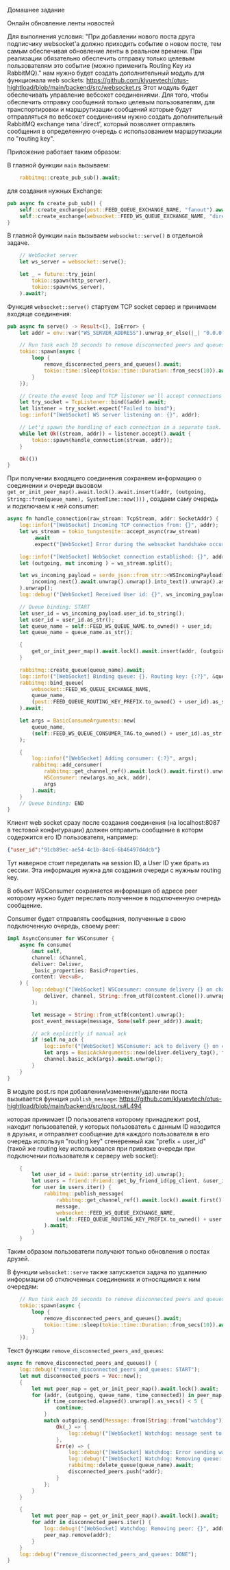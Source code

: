 Домашнее задание

Онлайн обновление ленты новостей

Для выполнения условия: "При добавлении нового поста друга подписчику websocket'а должно приходить событие о новом посте, тем самым обеспечивая обновление ленты в реальном времени. При реализации обязательно обеспечить отправку только целевым пользователям это событие (можно применить Routing Key из RabbitMQ)." нам нужно будет создать дополнительный модуль для функционала web sockets:
https://github.com/klyuevtech/otus-hightload/blob/main/backend/src/websocket.rs
Этот модуль будет обеспечивать управление вебсокет соединениями.
Для того, чтобы обеспечить отправку сообщений только целевым пользователям, для транспортировки и маршрутизации сообщений которые будут отправляться по вебсокет соединениям нужно создать дополнительный RabbitMQ exchange типа 'direct', который позволяет отправлять сообщения в определенную очередь с использованием маршрутизации по "routing key".

Приложение работает таким образом:

В главной функции `main` вызываем:

```rust
    rabbitmq::create_pub_sub().await;
```

для создания нужных Exchange:

```rust
pub async fn create_pub_sub() {
    self::create_exchange(post::FEED_QUEUE_EXCHANGE_NAME, "fanout").await;
    self::create_exchange(websocket::FEED_WS_QUEUE_EXCHANGE_NAME, "direct").await;
}
```

В главной функции `main` вызываем `websocket::serve()` в отдельной задаче. 

```rust
    // WebSocket server
    let ws_server = websocket::serve();

    let _ = future::try_join(
        tokio::spawn(http_server),
        tokio::spawn(ws_server),
    ).await?;
```

Функция `websocket::serve()` стартуем TCP socket сервер и принимаем входяще соединения:

```rust
pub async fn serve() -> Result<(), IoError> {
    let addr = env::var("WS_SERVER_ADDRESS").unwrap_or_else(|_| "0.0.0.0:8087".to_string());

    // Run task each 10 seconds to remove disconnected peers and queues
    tokio::spawn(async {
        loop {
            remove_disconnected_peers_and_queues().await;
            tokio::time::sleep(tokio::time::Duration::from_secs(10)).await;
        }
    });

    // Create the event loop and TCP listener we'll accept connections on.
    let try_socket = TcpListener::bind(&addr).await;
    let listener = try_socket.expect("Failed to bind");
    log::info!("[WebSocket] WS server listening on: {}", addr);

    // Let's spawn the handling of each connection in a separate task.
    while let Ok((stream, addr)) = listener.accept().await {
        tokio::spawn(handle_connection(stream, addr));
    }

    Ok(())
}
```

При получении входящего соединения сохраняем информацию о соединении и очереди вызовом `get_or_init_peer_map().await.lock().await.insert(addr, (outgoing, String::from(queue_name), SystemTime::now()))` , создаем саму очередь и подключаем к ней consumer:

```rust
async fn handle_connection(raw_stream: TcpStream, addr: SocketAddr) {
    log::info!("[WebSocket] Incoming TCP connection from: {}", addr);
    let ws_stream = tokio_tungstenite::accept_async(raw_stream)
        .await
        .expect("[WebSocket] Error during the websocket handshake occurred");

    log::info!("[WebSocket] WebSocket connection established: {}", addr);
    let (outgoing, mut incoming ) = ws_stream.split();

    let ws_incoming_payload = serde_json::from_str::<WSIncomingPayload>(
        incoming.next().await.unwrap().unwrap().into_text().unwrap().as_str()
    ).unwrap();
    log::debug!("[WebSocket] Received User id: {}", ws_incoming_payload.user_id);

    // Queue binding: START
    let user_id = ws_incoming_payload.user_id.to_string();
    let user_id = user_id.as_str();
    let queue_name = self::FEED_WS_QUEUE_NAME.to_owned() + user_id;
    let queue_name = queue_name.as_str();

    {
        get_or_init_peer_map().await.lock().await.insert(addr, (outgoing, String::from(queue_name), SystemTime::now()));
    }

    rabbitmq::create_queue(queue_name).await;
    log::info!("[WebSocket] Binding queue: {}. Routing key: {:?}", &queue_name, (post::FEED_QUEUE_ROUTING_KEY_PREFIX.to_owned() + ws_incoming_payload.user_id.to_string().as_str()).as_str());
    rabbitmq::bind_queue(
        websocket::FEED_WS_QUEUE_EXCHANGE_NAME,
        queue_name,
        (post::FEED_QUEUE_ROUTING_KEY_PREFIX.to_owned() + user_id).as_str()
    ).await;

    let args = BasicConsumeArguments::new(
        queue_name,
        (self::FEED_WS_QUEUE_CONSUMER_TAG.to_owned() + user_id).as_str(),
    );

    {
        log::info!("[WebSocket] Adding consumer: {:?}", args);
        rabbitmq::add_consumer(
            rabbitmq::get_channel_ref().await.lock().await.first().unwrap(),
            WSConsumer::new(args.no_ack, addr),
            args
        ).await;
    }
    // Queue binding: END
}
```

Клиент web socket сразу после создания соединения (на localhost:8087 в тестовой конфигурации) должен отправить сообщение в которм содержится его ID пользователя, например:

```json
{"user_id":"91cb89ec-ae54-4c1b-84c6-6b46497d4dcb"}
```

Тут наверное стоит переделать на session ID, а User ID уже брать из сессии. Эта информация нужна для создания очереди с нужным routing key.

В объект WSConsumer сохраняется информация об адресе peer которому нужно будет переслать полученное в подключенную очередь сообщение.

Consumer будет отправлять сообщения, полученные в свою подключенную очередь, своему peer:

```rust
impl AsyncConsumer for WSConsumer {
    async fn consume(
        &mut self,
        channel: &Channel,
        deliver: Deliver,
        _basic_properties: BasicProperties,
        content: Vec<u8>,
    ) {
        log::debug!("[WebSocket] WSConsumer: consume delivery {} on channel {}, content: {}",
            deliver, channel, String::from_utf8(content.clone()).unwrap(),
        );

        let message = String::from_utf8(content).unwrap();
        post_event_message(message, Some(self.peer_addr)).await;

        // ack explicitly if manual ack
        if !self.no_ack {
            log::info!("[WebSocket] WSConsumer: ack to delivery {} on channel {}", deliver, channel);
            let args = BasicAckArguments::new(deliver.delivery_tag(), false);
            channel.basic_ack(args).await.unwrap();
        }
    }
}
```

В модуле post.rs при добавлении/изменении/удалении поста вызывается функция `publish_message`:
https://github.com/klyuevtech/otus-hightload/blob/main/backend/src/post.rs#L494

которая принимает ID пользователя которому принадлежит post, находит пользователей, у которых пользователь с данным ID назодится в друзьях, и отправляет сообщение для каждого пользователя в его очередь используя "routing key" сгенеренный как "prefix + user_id" (такой же routing key использовался при привязке очереди при подключении пользователя к серверу web socket):
```rust
    {
        let user_id = Uuid::parse_str(entity_id).unwrap();
        let users = friend::Friend::get_by_friend_id(pg_client, &user_id).await.unwrap();
        for user in users.iter() {
            rabbitmq::publish_message(
                rabbitmq::get_channel_ref().await.lock().await.first().unwrap(),
                message,
                websocket::FEED_WS_QUEUE_EXCHANGE_NAME,
                (self::FEED_QUEUE_ROUTING_KEY_PREFIX.to_owned() + user.get_user_id().to_string().as_str()).as_str()
            ).await;
        }
    }
```

Таким образом пользователи получают только обновления о постах друзей.


В функции `websocket::serve` также запускается задача по удалению информации об отключенных соединениях и относящимся к ним очередям:

```rust
    // Run task each 10 seconds to remove disconnected peers and queues
    tokio::spawn(async {
        loop {
            remove_disconnected_peers_and_queues().await;
            tokio::time::sleep(tokio::time::Duration::from_secs(10)).await;
        }
    });
```

Текст функции `remove_disconnected_peers_and_queues`:

```rust
async fn remove_disconnected_peers_and_queues() {
    log::debug!("remove_disconnected_peers_and_queues: START");
    let mut disconnected_peers = Vec::new();
    {
        let mut peer_map = get_or_init_peer_map().await.lock().await;
        for (addr, (outgoing, queue_name, time_connected)) in peer_map.iter_mut() {
            if time_connected.elapsed().unwrap().as_secs() < 5 {
                continue;
            }
            match outgoing.send(Message::from(String::from("watchdog"))).await {
                Ok(_) => {
                    log::debug!("[WebSocket] Watchdog: message sent to peer: {}", addr);
                },
                Err(e) => {
                    log::debug!("[WebSocket] Watchdog: Error sending watchdog message to peer: {}. Error: {:?}.", addr, e);
                    log::debug!("[WebSocket] Watchdog: Removing queue: {}", queue_name);
                    rabbitmq::delete_queue(queue_name).await;
                    disconnected_peers.push(*addr);
                }
            };
        }
    }

    {
        let mut peer_map = get_or_init_peer_map().await.lock().await;
        for addr in disconnected_peers.iter() {
            log::debug!("[WebSocket] Watchdog: Removing peer: {}", addr);
            peer_map.remove(addr);
        }
    }
    log::debug!("remove_disconnected_peers_and_queues: DONE");
}
```